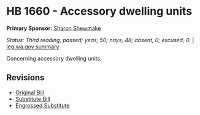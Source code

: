 # HB 1660 - Accessory dwelling units
**Primary Sponsor:** [Sharon Shewmake](/person/leg/sharon.shewmake.md)

*Status: Third reading, passed; yeas, 50; nays, 48; absent, 0; excused, 0.* | [leg.wa.gov summary](https://app.leg.wa.gov/billsummary?BillNumber=1660&Year=2021)

Concerning accessory dwelling units.

## Revisions
* [Original Bill](1/)
* [Substitute Bill](S/)
* [Engrossed Substitute](S.E/)